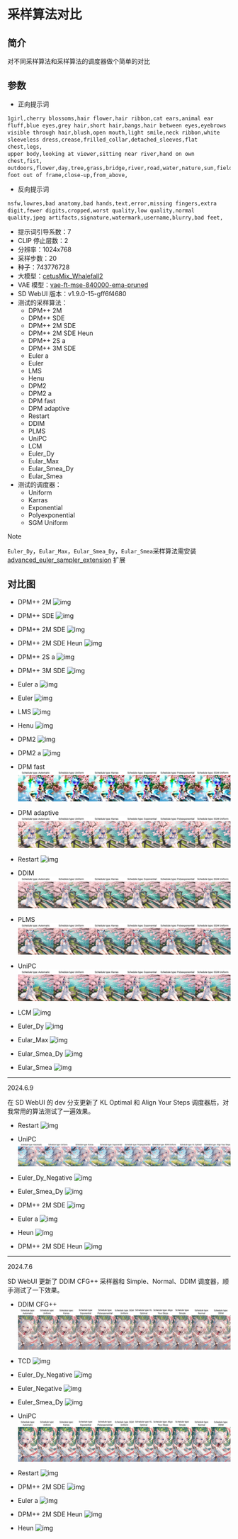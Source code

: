 # 采样算法对比
## 简介
对不同采样算法和采样算法的调度器做个简单的对比

## 参数
- 正向提示词
```
1girl,cherry blossoms,hair flower,hair ribbon,cat ears,animal ear fluff,blue eyes,grey hair,short hair,bangs,hair between eyes,eyebrows visible through hair,blush,open mouth,light smile,neck ribbon,white sleeveless dress,crease,frilled_collar,detached_sleeves,flat chest,legs,
upper body,looking at viewer,sitting near river,hand on own chest,fist,
outdoors,flower,day,tree,grass,bridge,river,road,water,nature,sun,field,
foot out of frame,close-up,from_above,
```

- 反向提示词
```
nsfw,lowres,bad anatomy,bad hands,text,error,missing fingers,extra digit,fewer digits,cropped,worst quality,low quality,normal quality,jpeg artifacts,signature,watermark,username,blurry,bad feet,
```

- 提示词引导系数：7
- CLIP 停止层数：2
- 分辨率：1024x768
- 采样步数：20
- 种子：743776728
- 大模型：[cetusMix_Whalefall2](https://civitai.com/models/6755?modelVersionId=105924)
- VAE 模型：[vae-ft-mse-840000-ema-pruned](https://huggingface.co/stabilityai/sd-vae-ft-mse-original/blob/main/vae-ft-mse-840000-ema-pruned.ckpt)
- SD WebUI 版本：v1.9.0-15-gff6f4680
- 测试的采样算法：
  - DPM++ 2M
  - DPM++ SDE
  - DPM++ 2M SDE
  - DPM++ 2M SDE Heun
  - DPM++ 2S a
  - DPM++ 3M SDE
  - Euler a
  - Euler
  - LMS
  - Henu
  - DPM2
  - DPM2 a
  - DPM fast
  - DPM adaptive
  - Restart
  - DDIM
  - PLMS
  - UniPC
  - LCM
  - Euler_Dy
  - Eular_Max
  - Eular_Smea_Dy
  - Eular_Smea
- 测试的调度器：
  - Uniform
  - Karras
  - Exponential
  - Polyexponential
  - SGM Uniform

>[!NOTE]  
>`Euler_Dy`，`Eular_Max`，`Eular_Smea_Dy`，`Eular_Smea`采样算法需安装 [advanced_euler_sampler_extension](https://github.com/licyk/advanced_euler_sampler_extension) 扩展

## 对比图
- DPM++ 2M
![img](img/xyz_grid-0033-20240414_113801_cetusMix_Whalefall2-fp16-no-ema_DPM++_2M.png)

- DPM++ SDE
![img](img/xyz_grid-0034-20240414_113954_cetusMix_Whalefall2-fp16-no-ema_DPM++_SDE.png)

- DPM++ 2M SDE
![img](img/xyz_grid-0035-20240414_114059_cetusMix_Whalefall2-fp16-no-ema_DPM++_2M_SDE.png)

- DPM++ 2M SDE Heun
![img](img/xyz_grid-0036-20240414_114203_cetusMix_Whalefall2-fp16-no-ema_DPM++_2M_SDE_Heun.png)

- DPM++ 2S a
![img](img/xyz_grid-0037-20240414_114349_cetusMix_Whalefall2-fp16-no-ema_DPM++_2S_a.png)

- DPM++ 3M SDE
![img](img/xyz_grid-0038-20240414_114503_cetusMix_Whalefall2-fp16-no-ema_DPM++_3M_SDE.png)

- Euler a
![img](img/xyz_grid-0039-20240414_114607_cetusMix_Whalefall2-fp16-no-ema_Euler_a.png)

- Euler
![img](img/xyz_grid-0040-20240414_114710_cetusMix_Whalefall2-fp16-no-ema_Euler.png)

- LMS
![img](img/xyz_grid-0041-20240414_114921_cetusMix_Whalefall2-fp16-no-ema_LMS.png)

- Henu
![img](img/xyz_grid-0042-20240414_115107_cetusMix_Whalefall2-fp16-no-ema_Heun.png)

- DPM2
![img](img/xyz_grid-0043-20240414_115255_cetusMix_Whalefall2-fp16-no-ema_DPM2.png)

- DPM2 a
![img](img/xyz_grid-0044-20240414_115442_cetusMix_Whalefall2-fp16-no-ema_DPM2_a.png)

- DPM fast
![img](img/xyz_grid-0045-20240414_115545_cetusMix_Whalefall2-fp16-no-ema_DPM_fast.png)

- DPM adaptive
![img](img/xyz_grid-0046-20240414_120126_cetusMix_Whalefall2-fp16-no-ema_DPM_adaptive.png)

- Restart
![img](img/xyz_grid-0047-20240414_120312_cetusMix_Whalefall2-fp16-no-ema_Restart.png)

- DDIM
![img](img/xyz_grid-0048-20240414_120416_cetusMix_Whalefall2-fp16-no-ema_DDIM.png)

- PLMS
![img](img/xyz_grid-0049-20240414_120527_cetusMix_Whalefall2-fp16-no-ema_PLMS.png)

- UniPC
![img](img/xyz_grid-0050-20240414_120632_cetusMix_Whalefall2-fp16-no-ema_UniPC.png)

- LCM
![img](img/xyz_grid-0051-20240414_120734_cetusMix_Whalefall2-fp16-no-ema_LCM.png)

- Euler_Dy
![img](img/xyz_grid-0052-20240414_120841_cetusMix_Whalefall2-fp16-no-ema_Euler_Dy.png)

- Eular_Max
![img](img/xyz_grid-0053-20240414_120942_cetusMix_Whalefall2-fp16-no-ema_Euler_Max.png)

- Eular_Smea_Dy
![img](img/xyz_grid-0054-20240414_121128_cetusMix_Whalefall2-fp16-no-ema_Euler_Smea_Dy.png)

- Eular_Smea
![img](img/xyz_grid-0055-20240414_121236_cetusMix_Whalefall2-fp16-no-ema_Euler_Smea.png)

***

2024.6.9

在 SD WebUI 的 dev 分支更新了 KL Optimal 和 Align Your Steps 调度器后，对我常用的算法测试了一遍效果。

- Restart
![img](img/xyz_grid-0000-20240609_235024_animagine-xl-3.1_Restart.png)

- UniPC
![img](img/xyz_grid-0002-20240610_000331_animagine-xl-3.1_UniPC.png)

- Euler_Dy_Negative
![img](img/xyz_grid-0003-20240610_000910_animagine-xl-3.1_Euler_Dy_Negative.png)

- Euler_Smea_Dy
![img](img/xyz_grid-0004-20240610_001330_animagine-xl-3.1_Euler_Smea_Dy.png)

- DPM++ 2M SDE
![img](img/xyz_grid-0005-20240610_001825_animagine-xl-3.1_DPM++_2M_SDE.png)

- Euler a
![img](img/xyz_grid-0006-20240610_002506_animagine-xl-3.1_Euler_a.png)

- Heun
![img](img/xyz_grid-0007-20240610_003237_animagine-xl-3.1_Heun.png)

- DPM++ 2M SDE Heun
![img](img/xyz_grid-0008-20240610_003824_animagine-xl-3.1_DPM++_2M_SDE_Heun.png)

***

2024.7.6

SD WebUI 更新了 DDIM CFG++ 采样器和 Simple、Normal、DDIM 调度器，顺手测试了一下效果。

- DDIM CFG++
![img](img/xyz_grid-0000-20240706_182431_animagine-xl-3.1_DDIM_CFG++.png)

- TCD
![img](img/xyz_grid-0001-20240706_182834_animagine-xl-3.1_TCD.png)

- Euler_Dy_Negative
![img](img/xyz_grid-0002-20240706_183409_animagine-xl-3.1_Euler_Dy_Negative.png)

- Euler_Negative
![img](img/xyz_grid-0003-20240706_183837_animagine-xl-3.1_Euler_Negative.png)

- Euler_Smea_Dy
![img](img/xyz_grid-0004-20240706_184422_animagine-xl-3.1_Euler_Smea_Dy.png)

- UniPC
![img](img/xyz_grid-0005-20240706_184746_animagine-xl-3.1_UniPC.png)

- Restart
![img](img/xyz_grid-0006-20240706_185510_animagine-xl-3.1_Restart.png)

- DPM++ 2M SDE
![img](img/xyz_grid-0007-20240706_190811_animagine-xl-3.1_DPM++_2M_SDE.png)

- Euler a
![img](img/xyz_grid-0008-20240706_191239_animagine-xl-3.1_Euler_a.png)

- DPM++ 2M SDE Heun
![img](img/xyz_grid-0009-20240706_191746_animagine-xl-3.1_DPM++_2M_SDE_Heun.png)

- Heun
![img](img/xyz_grid-0000-20240706_193536_animagine-xl-3.1_Heun.png)